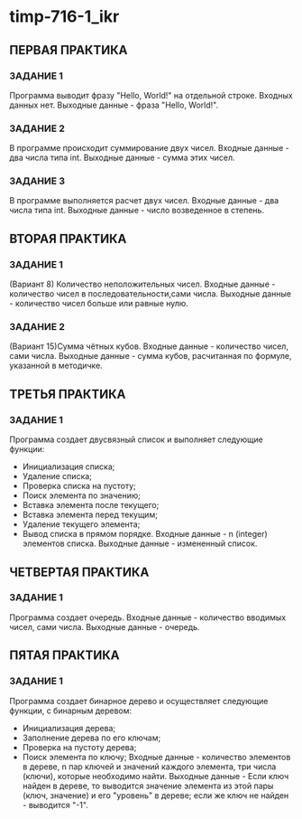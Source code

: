 # timp-716-1_ikr
## ПЕРВАЯ ПРАКТИКА
### ЗАДАНИЕ 1

Программа выводит фразу "Hello, World!" на отдельной строке.
Входных данных нет.
Выходные данные - фраза "Hello, World!".

### ЗАДАНИЕ 2
В программе происходит суммирование двух чисел.
Входные данные - два числа типа int.
Выходные данные -  сумма этих чисел.

### ЗАДАНИЕ 3

В программе выполняется расчет двух чисел.
Входные данные - два числа типа int.
Выходные данные - число возведенное в степень.

## ВТОРАЯ ПРАКТИКА
### ЗАДАНИЕ 1

(Вариант 8) Количество неположительных чисел.
Входные данные - количество чисел в последовательности,сами числа.
Выходные данные - количество чисел больше или равные нулю.

### ЗАДАНИЕ 2

(Вариант 15)Сумма чётных кубов.
Входные данные - количество чисел, сами числа.
Выходные данные - сумма кубов, расчитанная по формуле, указанной в методичке.


## ТРЕТЬЯ ПРАКТИКА
### ЗАДАНИЕ 1
Программа создает двусвязный список и выполняет следующие функции:
- Инициализация списка;
- Удаление списка;
- Проверка списка на пустоту;
- Поиск элемента по значению;
- Вставка элемента после текущего;
- Вставка элемента перед текущим;
- Удаление текущего элемента;
- Вывод списка в прямом порядке.
Входные данные - n (integer) элементов списка.
Выходные данные - измененный список.

## ЧЕТВЕРТАЯ ПРАКТИКА
### ЗАДАНИЕ 1
Программа создает очередь.
Входные данные - количество вводимых чисел, сами числа.
Выходные данные - очередь.


## ПЯТАЯ ПРАКТИКА
### ЗАДАНИЕ 1
Программа создает бинарное дерево и осуществляет следующие функции, с бинарным деревом:
- Инициализация дерева;
- Заполнение дерева по его ключам;
- Проверка на пустоту дерева;
- Поиск элемента по ключу; 
Входные данные - количество элементов в дереве, n пар ключей и значений каждого элемента, три числа (ключи), которые необходимо найти. 
Выходные данные - Если ключ найден в дереве, то выводится значение элемента из этой пары (ключ, значение) и его "уровень" в дереве; если же ключ не найден - выводится "-1".

